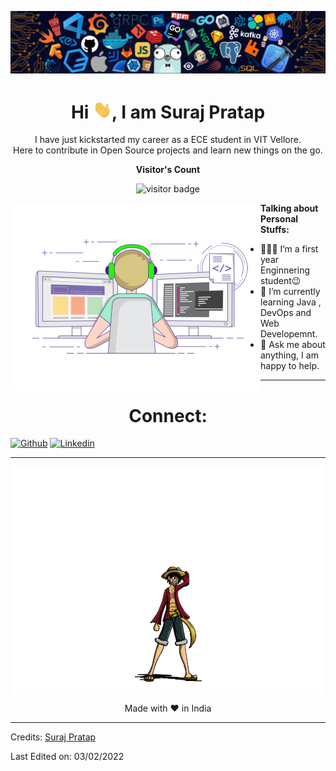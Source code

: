 <p align="center"><img src="https://raw.githubusercontent.com/KevinPatel04/KevinPatel04/master/header.png"></p>

<h1 align="center">Hi <img src="https://raw.githubusercontent.com/KevinPatel04/KevinPatel04/master/Hi.gif" width="30px">, I am Suraj Pratap </h1>

<p align="center" width="150px"> I have just kickstarted my career as a ECE student in VIT Vellore. <br> Here to contribute in Open Source projects and learn new things on the go.</p>

<p align="center"><b>Visitor's Count</b></p>
<p align="center"><img src="https://profile-counter.glitch.me/%7BSurajPratap10%7D/count.svg" alt="visitor badge"/></p>

<img align="left" alt="GIF" src="https://raw.githubusercontent.com/devSouvik/devSouvik/master/gif3.gif" width="400"/>



**Talking about Personal Stuffs:**

- 👨🏽‍💻 I’m a first year Enginnering student:wink:
- 🌱 I’m currently learning Java , DevOps and Web Developemnt. 
- 💬 Ask me about anything, I am happy to help.







<hr>

<h1 align="center">Connect:</h1>


  

[![Github](https://img.shields.io/badge/-Github-000?style=flat&logo=Github&logoColor=white)](https://github.com/SurajPratap10)
[![Linkedin](https://img.shields.io/badge/-LinkedIn-blue?style=flat&logo=Linkedin&logoColor=white)](https://www.linkedin.com/in/suraj-pratap-948a92225/)



 
<hr/>

<p align="center">
  <img align="center" alt="OnePiece_Luffy" src="https://raw.githubusercontent.com/dev-akshat/archive/main/images/gifs/anime/luffy.gif"/>
</p>

<p align="center">
  Made with ❤️ in India
</p>

-----
Credits: [Suraj Pratap](https://github.com/SurajPratap10)

Last Edited on: 03/02/2022







